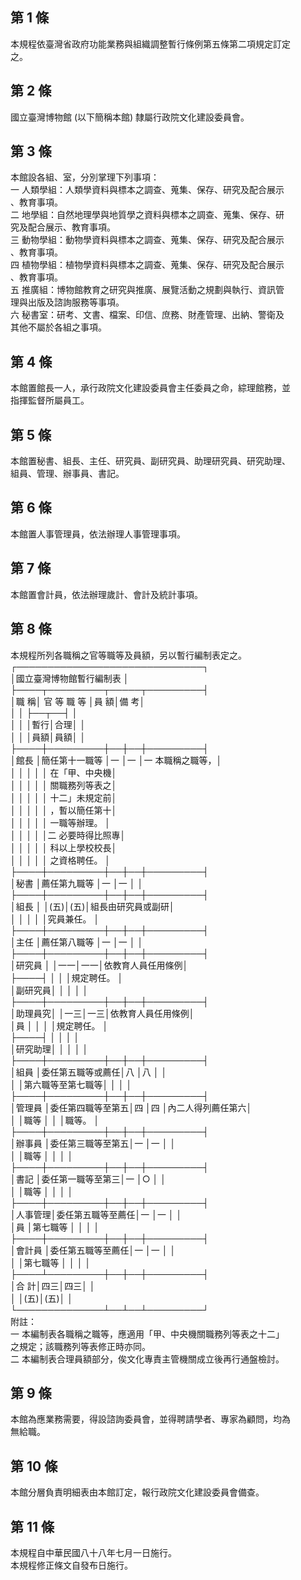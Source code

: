 第 1 條
-------
本規程依臺灣省政府功能業務與組織調整暫行條例第五條第二項規定訂定  
之。

第 2 條
-------
國立臺灣博物館 (以下簡稱本館) 隸屬行政院文化建設委員會。

第 3 條
-------
本館設各組、室，分別掌理下列事項：  
一  人類學組：人類學資料與標本之調查、蒐集、保存、研究及配合展示  
    、教育事項。  
二  地學組：自然地理學與地質學之資料與標本之調查、蒐集、保存、研  
    究及配合展示、教育事項。  
三  動物學組：動物學資料與標本之調查、蒐集、保存、研究及配合展示  
    、教育事項。  
四  植物學組：植物學資料與標本之調查、蒐集、保存、研究及配合展示  
    、教育事項。  
五  推廣組：博物館教育之研究與推廣、展覽活動之規劃與執行、資訊管  
    理與出版及諮詢服務等事項。  
六  秘書室：研考、文書、檔案、印信、庶務、財產管理、出納、警衛及  
    其他不屬於各組之事項。

第 4 條
-------
本館置館長一人，承行政院文化建設委員會主任委員之命，綜理館務，並  
指揮監督所屬員工。

第 5 條
-------
本館置秘書、組長、主任、研究員、副研究員、助理研究員、研究助理、  
組員、管理、辦事員、書記。

第 6 條
-------
本館置人事管理員，依法辦理人事管理事項。

第 7 條
-------
本館置會計員，依法辦理歲計、會計及統計事項。

第 8 條
-------
本規程所列各職稱之官等職等及員額，另以暫行編制表定之。  
┌──────────────────────────────┐  
│國立臺灣博物館暫行編制表                                    │  
├────┬─────────┬─────┬─────────┤  
│職    稱│  官  等  職  等  │員      額│備              考│  
│        │                  ├──┬──┤                  │  
│        │                  │暫行│合理│                  │  
│        │                  │員額│員額│                  │  
├────┼─────────┼──┼──┼─────────┤  
│館長    │簡任第十一職等    │一  │一  │一  本職稱之職等，│  
│        │                  │    │    │    在「甲、中央機│  
│        │                  │    │    │    關職務列等表之│  
│        │                  │    │    │    十二」未規定前│  
│        │                  │    │    │    ，暫以簡任第十│  
│        │                  │    │    │    一職等辦理。  │  
│        │                  │    │    │二  必要時得比照專│  
│        │                  │    │    │    科以上學校校長│  
│        │                  │    │    │    之資格聘任。  │  
├────┼─────────┼──┼──┼─────────┤  
│秘書    │薦任第九職等      │一  │一  │                  │  
├────┼─────────┼──┼──┼─────────┤  
│組長    │                  │(五)│(五)│組長由研究員或副研│  
│        │                  │    │    │究員兼任。        │  
├────┼─────────┼──┼──┼─────────┤  
│主任    │薦任第八職等      │一  │一  │                  │  
├────┼─────────┼──┼──┼─────────┤  
│研究員  │                  │一一│一一│依教育人員任用條例│  
├────┤                  │    │    │規定聘任。        │  
│副研究員│                  │    │    │                  │  
├────┼─────────┼──┼──┼─────────┤  
│助理員究│                  │一三│一三│依教育人員任用條例│  
│員      │                  │    │    │規定聘任。        │  
├────┤                  │    │    │                  │  
│研究助理│                  │    │    │                  │  
├────┼─────────┼──┼──┼─────────┤  
│組員    │委任第五職等或薦任│八  │八  │                  │  
│        │第六職等至第七職等│    │    │                  │  
├────┼─────────┼──┼──┼─────────┤  
│管理員  │委任第四職等至第五│四  │四  │內二人得列薦任第六│  
│        │職等              │    │    │職等。            │  
├────┼─────────┼──┼──┼─────────┤  
│辦事員  │委任第三職等至第五│一  │一  │                  │  
│        │職等              │    │    │                  │  
├────┼─────────┼──┼──┼─────────┤  
│書記    │委任第一職等至第三│一  │○  │                  │  
│        │職等              │    │    │                  │  
├────┼─────────┼──┼──┼─────────┤  
│人事管理│委任第五職等至薦任│一  │一  │                  │  
│員      │第七職等          │    │    │                  │  
├────┼─────────┼──┼──┼─────────┤  
│會計員  │委任第五職等至薦任│一  │一  │                  │  
│        │第七職等          │    │    │                  │  
├────┴─────────┼──┼──┼─────────┤  
│合                        計│四三│四三│                  │  
│                            │(五)│(五)│                  │  
└──────────────┴──┴──┴─────────┘  
附註：  
一  本編制表各職稱之職等，應適用「甲、中央機關職務列等表之十二」  
    之規定；該職務列等表修正時亦同。  
二  本編制表合理員額部分，俟文化專責主管機關成立後再行通盤檢討。

第 9 條
-------
本館為應業務需要，得設諮詢委員會，並得聘請學者、專家為顧問，均為  
無給職。

第 10 條
--------
本館分層負責明細表由本館訂定，報行政院文化建設委員會備查。

第 11 條
--------
本規程自中華民國八十八年七月一日施行。  
本規程修正條文自發布日施行。

